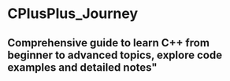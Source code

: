 # CPlusPlus_Journey

## Comprehensive guide to learn C++ from beginner to advanced topics, explore code examples and detailed notes"
